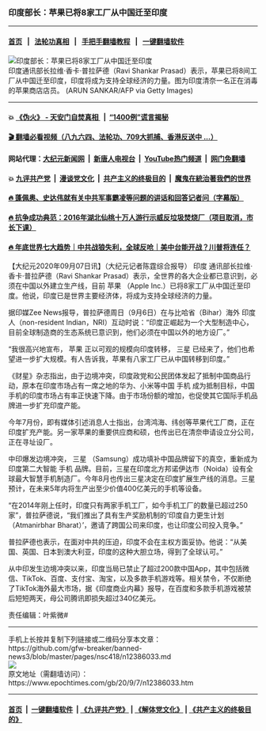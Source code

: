 ### 印度部长：苹果已将8家工厂从中国迁至印度
------------------------

#### [首页](https://github.com/gfw-breaker/banned-news3/blob/master/README.md) &nbsp;&nbsp;|&nbsp;&nbsp; [法轮功真相](https://github.com/begood0513/basic/blob/master/README.md)  &nbsp;&nbsp;|&nbsp;&nbsp; [手把手翻墙教程](https://github.com/gfw-breaker/guides/wiki)  &nbsp;&nbsp;|&nbsp;&nbsp; [一键翻墙软件](https://github.com/gfw-breaker/nogfw/blob/master/README.md)  



<div><img alt="印度部长：苹果已将8家工厂从中国迁至印度" class="attachment-djy_600_400 size-djy_600_400 wp-post-image" src="https://i.epochtimes.com/assets/uploads/2020/09/GettyImages-1228296999-600x400.jpg"/>
<div class="caption">
 印度通讯部长拉维·香卡·普拉萨德（Ravi Shankar Prasad）表示，苹果已将8间工厂从中国迁至印度，印度将成为支持全球经济的力量。图为印度清奈一名正在消毒的苹果商店店员。 (ARUN SANKAR/AFP via Getty Images)
</div></div><hr/>

#### 💥 [《伪火》 - 天安门自焚真相 ](http://141.164.51.119:10000/videos/blog/weihuo.html)&nbsp; |&nbsp; [“1400例”谎言揭秘  ](http://141.164.51.119:10000/videos/blog/jiexi1400.html)

#### [ 🎬  翻墙必看视频（八九六四、法轮功、709大抓捕、香港反送中 ...）](https://github.com/gfw-breaker/links/blob/master/banned.md)

#### 网站代理：[大纪元新闻网](http://167.172.10.89:10080/gb/) &nbsp;|&nbsp; [新唐人电视台](http://167.172.10.89:8808/gb/)  &nbsp;|&nbsp; [YouTube热门频道](http://158.247.203.241/youtube.html) &nbsp;|&nbsp; [网门免翻墙](http://158.247.203.241:11000/show.aspx?name=ogHome)

#### 💥 [九评共产党](http://141.164.51.119:10000/videos/res/jiuping/)&nbsp; |&nbsp; [漫谈党文化](http://141.164.51.119:10000/videos/res/mtdwh/)&nbsp; |&nbsp; [共产主义的终极目的](http://141.164.51.119:10000/videos/res/zjmd/)&nbsp; |&nbsp; [魔鬼在統治著我們的世界](http://141.164.51.119:10000/videos/res/TheSpecter/)  

#### [ 🔥  蓬佩奥、史达伟就有关中共军事霸凌等问题的讲话和回答记者问（字幕版）](http://141.164.51.119:10000/videos/news/pompeo7.html)

#### [ 🔥  抗争成功典范：2016年湖北仙桃十万人游行示威反垃圾焚烧厂（项目取消，市长下课）](http://141.164.51.119:10000/videos/news/xiantao.html)

#### [ 🔥  年底世界七大趋势｜中共战狼失利，全球反呛｜美中台能开战？川普将连任？](http://141.164.51.119:10000/videos/news/tanghao02.html)

<div><p>
 【大纪元2020年09月07日讯】（大纪元记者陈霆综合报导）
 <ok href="https://www.epochtimes.com/gb/tag/%E5%8D%B0%E5%BA%A6.html">
  印度
 </ok>
 通讯部长拉维·香卡·普拉萨德（Ravi Shankar Prasad）表示，全世界的各大企业都已意识到，必须在中国以外建立生产线，目前
 <ok href="https://www.epochtimes.com/gb/tag/%E8%8B%B9%E6%9E%9C.html">
  苹果
 </ok>
 （Apple Inc.）已将8家工厂从中国迁至印度。他说，印度已是世界主要经济体，将成为支持全球经济的力量。
</p>
<p>
 据印媒Zee News报导，普拉萨德周日（9月6日）在与比哈省（Bihar）海外
 <ok href="https://www.epochtimes.com/gb/tag/%E5%8D%B0%E5%BA%A6.html">
  印度
 </ok>
 人（non-resident Indian，NRI）互动时说：“印度正崛起为一个大型制造中心，目前全球制造商的生态系统已意识到，他们必须在中国以外的地方设厂。”
</p>
<p>
 “我很高兴地宣布，
 <ok href="https://www.epochtimes.com/gb/tag/%E8%8B%B9%E6%9E%9C.html">
  苹果
 </ok>
 正以可观的规模向印度转移，
 <ok href="https://www.epochtimes.com/gb/tag/%E4%B8%89%E6%98%9F.html">
  三星
 </ok>
 已经来了，他们也希望进一步扩大规模。有人告诉我，苹果有八家工厂已从中国转移到印度。”
</p>
<p>
 《财星》杂志指出，由于边境冲突，印度政党和公民团体发起了抵制中国商品行动，原本在印度市场占有一席之地的华为、小米等中国
 <ok href="https://www.epochtimes.com/gb/tag/%E6%89%8B%E6%9C%BA.html">
  手机
 </ok>
 成为抵制目标，中国手机的印度市场占有率正快速下降。由于市场份额的增加，也促使其它国际手机品牌进一步扩充印度产能。
</p>
<p>
 今年7月份，即有媒体引述消息人士指出，台湾鸿海、纬创等苹果代工厂商，正在印度扩充产能。另一家苹果的重要供应商和硕，也传出已在清奈申请设立分公司，正在寻址设厂。
</p>
<p>
 中印爆发边境冲突，
 <ok href="https://www.epochtimes.com/gb/tag/%E4%B8%89%E6%98%9F.html">
  三星
 </ok>
 （Samsung）成功填补中国品牌留下的真空，重新成为印度第二大智能
 <ok href="https://www.epochtimes.com/gb/tag/%E6%89%8B%E6%9C%BA.html">
  手机
 </ok>
 品牌。目前，三星在印度北方邦诺伊达市（Noida）设有全球最大智慧手机制造厂。今年8月也传出三星决定在印度扩展生产线的消息。三星预计，在未来5年内将生产出至少价值400亿美元的手机等设备。
</p>
<p>
 “在2014年刚上任时，印度只有两家手机工厂，如今手机工厂的数量已超过250家”，普拉萨德说，“我们推出了具有生产奖励机制的‘印度自力更生计划（Atmanirbhar Bharat）’，邀请了跨国公司来印度，也让印度公司投入竞争。”
</p>
<p>
 普拉萨德也表示，在面对中共的压迫，印度不会在主权方面妥协。他说：“从美国、英国、日本到澳大利亚，印度的这种大胆立场，得到了全球认可。”
</p>
<p>
 从中印发生边境冲突以来，印度当局已禁止了超过200款中国App，其中包括微信、TikTok、百度、支付宝、淘宝，以及多款手机游戏等。相关禁令，不仅断绝了TikTok海外最大市场，据《印度商业内幕》报导，在百度和多款手机游戏被禁后短短两天，母公司腾讯即损失超过340亿美元。
</p>
<p>
 责任编辑：叶紫微#
</p>
</div>
<hr/>
手机上长按并复制下列链接或二维码分享本文章：<br/>
https://github.com/gfw-breaker/banned-news3/blob/master/pages/nsc418/n12386033.md <br/>
<a href='https://github.com/gfw-breaker/banned-news3/blob/master/pages/nsc418/n12386033.md'><img src='https://github.com/gfw-breaker/banned-news3/blob/master/pages/nsc418/n12386033.md.png'/></a> <br/>
原文地址（需翻墙访问）：https://www.epochtimes.com/gb/20/9/7/n12386033.htm


------------------------
#### [首页](https://github.com/gfw-breaker/banned-news3/blob/master/README.md) &nbsp;|&nbsp; [一键翻墙软件](https://github.com/gfw-breaker/nogfw/blob/master/README.md) &nbsp;| [《九评共产党》](https://github.com/gfw-breaker/9ping.md/blob/master/README.md#九评之一评共产党是什么) | [《解体党文化》](https://github.com/gfw-breaker/jtdwh.md/blob/master/README.md) | [《共产主义的终极目的》](https://github.com/gfw-breaker/gczydzjmd.md/blob/master/README.md)


<img src='http://gfw-breaker.win/banned-news3/pages/nsc418/n12386033.md' width='0px' height='0px'/>